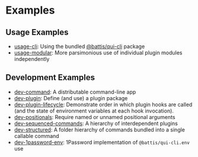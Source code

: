 # Examples

## Usage Examples

- [usage-cli](./usage-cli/): Using the bundled [@battis/qui-cli](../packages/qui-cli/) package
- [usage-modular](./usage-modular/): More parsimonious use of individual plugin modules independently

## Development Examples

- [dev-command](./dev-command/): A distributable command-line app
- [dev-plugin](./dev-plugin/): Define (and use) a plugin package
- [dev-plugin-lifecycle](./dev-plugin-lifecycle/): Demonstrate order in which plugin hooks are called (and the state of environment variables at each hook invocation).
- [dev-positionals](./dev-positionals/): Require named or unnamed positional arguments
- [dev-sequenced-commands](./dev-sequenced-commands/): A hierarchy of interdependent plugins
- [dev-structured](./dev-structured/): A folder hierarchy of commands bundled into a single callable command
- [dev-1password-env](./dev-1password-env/): 1Password implementation of `@battis/qui-cli.env` use

